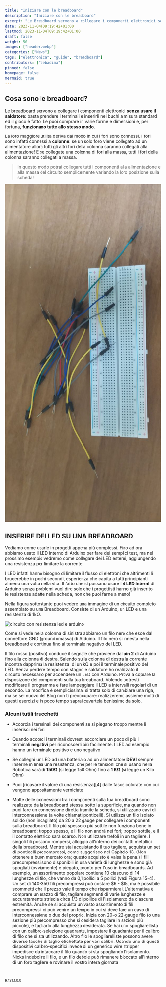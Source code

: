 ```yaml
---
title: "Iniziare con le breadboard"
description: "Iniziare con le breadboard"
excerpt: "Le Breadboard servono a collegare i componenti elettronici senza usare il saldatore - basta prendere i terminali e inserirli nei fori a misura standard ed il gioco è fatto. Le puoi comprare in varie forme e dimensioni e..."
date: 2023-11-04T09:19:42+01:00
lastmod: 2023-11-04T09:19:42+01:00
draft: false
weight: 50
images: ["header.webp"]
categories: ["News"]
tags: ["elettronica", "guide", "breadboard"]
contributors: ["sebadima"]
pinned: false
homepage: false
mermaid: true
---
```


## Cosa sono le breadboard?

Le breadboard servono a collegare i componenti elettronici **senza usare il saldatore**: basta prendere i terminali e inserirli nei buchi a misura standard ed il gioco è fatto. Le puoi comprare in varie forme e dimensioni e, per fortuna, **funzionano tutte allo stesso modo**.

La loro maggiore utilità deriva dal modo in cui i fori sono connessi. I fori sono infatti connessi a **colonne**: se un solo foro viene collegato ad un alimentatore allora tutti gli altri fori della colonna saranno collegati alla alimentazione! E se collegate una colonna di fori alla massa, tutti i fori della colonna saranno collegati a massa.

> In questo modo potrai collegare tutti i componenti alla alimentazione e alla massa del circuito semplicemente variando la loro posizione sulla scheda!

<img width="800" class="x figure-img img-fluid lazyload blur-up" src="images/101.jpeg" alt="">


## INSERIRE DEI LED SU UNA BREADBOARD

Vediamo come usarle in progetti appena più complessi. Fino ad ora abbiamo usato il LED interno di Arduino per fare dei semplici test, ma nel prossimo esempio vedremo come collegare dei LED esterni, aggiungendo una resistenza per limitare la corrente.

I LED infatti hanno bisogno di limitare il flusso di elettroni che altrimenti li brucerebbe in pochi secondi, esperienza che capita a tutti principianti almeno una volta nella vita. Il fatto che si possano usare i **4 LED interni** di Arduino senza problemi vuol dire solo che i progettisti hanno già inserito le resistenze adatte nella scheda, non che puoi farne a meno!

Nella figura sottostante puoi vedere una immagine di un circuito completo assemblato su una Breadboard. Consiste di un Arduino, un LED e una resistenza di 1kΩ.

<img decoding="async" title="Title" src="https://res.cloudinary.com/sebadima/image/upload/v1579521307/001/-075_jowvbl.png" alt="circuito con resistenza led e arduino" /> 

Come si vede nella colonna di sinistra abbiamo un filo nero che esce dal connettore GND (ground=massa) di Arduino. Il filo nero si innesta nella breadboard e continua fino al terminale negativo del LED.

Il filo rosso (positivo) conduce il segnale che proviene dal **pin 2** di Arduino fino alla colonna di destra. Salendo sulla colonna di destra la corrente incontra dapprima la resistenza  di un kΩ e poi il terminale positivo del LED. Senza perdere tempo con stagno e saldatore ho realizzato il circuito necessario per accendere un LED con Arduino. Prova a copiare la disposizone dei componenti sulla tua breaboard. 
Volendo potresti modificare il programma e fare lampeggiare il LED a intervalli regolari di un secondo. La modifica è semplicissima, si tratta solo di cambiare una riga, ma se sei nuovo del Blog non ti preoccupare: realizzeremo assieme molti di questi esercizi e in poco tempo saprai cavartela benissimo da solo. 

### Alcuni tutili trucchetti

- Accorcia i terminali dei componenti se si piegano troppo mentre li inserisci nei fori
- Quando accorci i terminali dovresti accorciare un poco di più i terminali **negativi** per riconoscerli più facilmente. I LED ad esempio hanno un terminale positivo e uno negativo
- Se colleghi un LED ad una batteria o ad un alimentatore **DEVI** sempre inserire in linea una resistenza, che per le tensioni che si usano nella Robotica sarà di **150Ω** (si legge 150 Ohm) fino a **1 KΩ** (si legge un Kilo Ohm)
- Puoi [ricavare il valore di una resistenza][4] dalle fasce colorate con cui vengono appositamente verniciate






- Molte delle connessioni tra i componenti sulla tua breadboard sono realizzate da
la breadboard stessa, sotto la superficie, ma quando non puoi fare un
connessione diretta tramite la scheda, si utilizzano cavi di interconnessione (a volte chiamati
ponticelli). Si utilizza un filo isolato solido (non incagliato) da 20 a 22 gauge per collegare i componenti sulla breadboard. Il filo più spesso o più sottile non funziona bene
in breadboard: troppo spesso, e il filo non andrà nei fori; troppo sottile, e il
il contatto elettrico sarà scarso.
Non utilizzare trefoli in un tagliere. I singoli fili possono rompersi,
alloggio all'interno dei contatti metallici della breadboard.
Mentre stai acquistando il tuo tagliere, acquista un set di ponticelli precompressi,
come suggerisco nel Capitolo 13. (Non ottenere a buon mercato ora; questo acquisto è valsa la pena.) I fili precompressi sono disponibili in una varietà di lunghezze e sono già spogliati (ovviamente)
e piegato, pronto per l'uso in breadboards. Ad esempio, un assortimento popolare contiene 10 ciascuno di 14 lunghezze di filo, che vanno da 0,1 pollici a 5 pollici (vedi
Figura 15-4). Un set di 140-350 fili precompressi può costare $6 - $15, ma è possibile
scommetti che il prezzo vale il tempo che risparmierai. L'alternativa è comprare un mazzo
di filo, tagliare segmenti di varie lunghezze e accuratamente striscia circa 1/3 di pollice di
l'isolamento da ciascuna estremità.
Anche se si acquista un vasto assortimento di fili precompressi, ci può venire un
tempo in cui si deve fare un cavo di interconnessione o due del proprio. Inizia con
20-o 22-gauge filo (o una sezione più precompresso che si desidera tagliare in
sezioni più piccole), e tagliarlo alla lunghezza desiderata. Se hai uno spogliarellista con
un calibro-selezione quadrante, impostare il quadrante per il calibro di filo che si sta utilizzando. Altro filo
le spogliarelliste possono avere diverse tacche di taglio etichettate per vari calibri. Usando uno
di questi dispositivi calibro-specifici invece di un generico wire stripper impedisce
da intaccare il filo quando si sta spogliando l'isolamento. Nicks indebolire il
filo, e un filo debole può rimanere bloccato all'interno di un foro tagliere e rovinare il vostro
intera giornata


<br>
<p style="font-size: 0.8em;">R.131.1.0.0</p>
